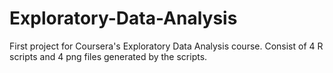 Exploratory-Data-Analysis
====================
First project for Coursera's Exploratory Data Analysis course. Consist of 4 R scripts and 4 png files generated by the scripts.
